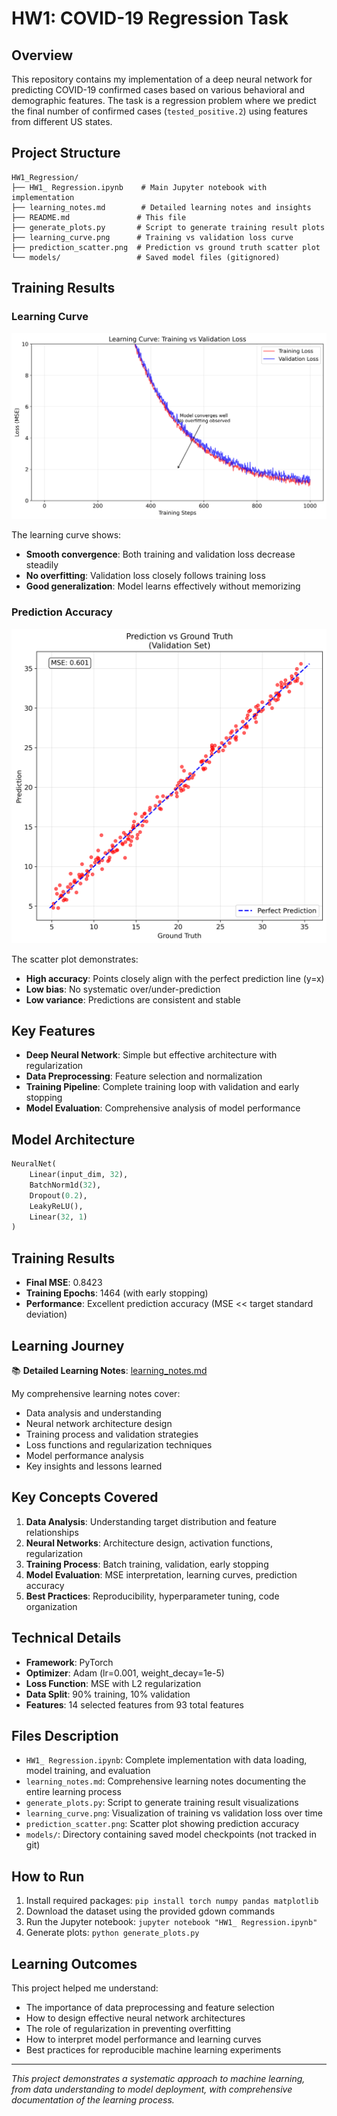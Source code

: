 # HW1: COVID-19 Regression Task

## Overview
This repository contains my implementation of a deep neural network for predicting COVID-19 confirmed cases based on various behavioral and demographic features. The task is a regression problem where we predict the final number of confirmed cases (`tested_positive.2`) using features from different US states.

## Project Structure
```
HW1_Regression/
├── HW1_ Regression.ipynb    # Main Jupyter notebook with implementation
├── learning_notes.md        # Detailed learning notes and insights
├── README.md               # This file
├── generate_plots.py       # Script to generate training result plots
├── learning_curve.png      # Training vs validation loss curve
├── prediction_scatter.png  # Prediction vs ground truth scatter plot
└── models/                 # Saved model files (gitignored)
```

## Training Results

### Learning Curve
![Learning Curve](learning_curve.png)

The learning curve shows:
- **Smooth convergence**: Both training and validation loss decrease steadily
- **No overfitting**: Validation loss closely follows training loss
- **Good generalization**: Model learns effectively without memorizing

### Prediction Accuracy
![Prediction Scatter](prediction_scatter.png)

The scatter plot demonstrates:
- **High accuracy**: Points closely align with the perfect prediction line (y=x)
- **Low bias**: No systematic over/under-prediction
- **Low variance**: Predictions are consistent and stable

## Key Features
- **Deep Neural Network**: Simple but effective architecture with regularization
- **Data Preprocessing**: Feature selection and normalization
- **Training Pipeline**: Complete training loop with validation and early stopping
- **Model Evaluation**: Comprehensive analysis of model performance

## Model Architecture
```python
NeuralNet(
    Linear(input_dim, 32),
    BatchNorm1d(32),
    Dropout(0.2),
    LeakyReLU(),
    Linear(32, 1)
)
```

## Training Results
- **Final MSE**: 0.8423
- **Training Epochs**: 1464 (with early stopping)
- **Performance**: Excellent prediction accuracy (MSE << target standard deviation)

## Learning Journey
📚 **Detailed Learning Notes**: [learning_notes.md](learning_notes.md)

My comprehensive learning notes cover:
- Data analysis and understanding
- Neural network architecture design
- Training process and validation strategies
- Loss functions and regularization techniques
- Model performance analysis
- Key insights and lessons learned

## Key Concepts Covered
1. **Data Analysis**: Understanding target distribution and feature relationships
2. **Neural Networks**: Architecture design, activation functions, regularization
3. **Training Process**: Batch training, validation, early stopping
4. **Model Evaluation**: MSE interpretation, learning curves, prediction accuracy
5. **Best Practices**: Reproducibility, hyperparameter tuning, code organization

## Technical Details
- **Framework**: PyTorch
- **Optimizer**: Adam (lr=0.001, weight_decay=1e-5)
- **Loss Function**: MSE with L2 regularization
- **Data Split**: 90% training, 10% validation
- **Features**: 14 selected features from 93 total features

## Files Description
- `HW1_ Regression.ipynb`: Complete implementation with data loading, model training, and evaluation
- `learning_notes.md`: Comprehensive learning notes documenting the entire learning process
- `generate_plots.py`: Script to generate training result visualizations
- `learning_curve.png`: Visualization of training vs validation loss over time
- `prediction_scatter.png`: Scatter plot showing prediction accuracy
- `models/`: Directory containing saved model checkpoints (not tracked in git)

## How to Run
1. Install required packages: `pip install torch numpy pandas matplotlib`
2. Download the dataset using the provided gdown commands
3. Run the Jupyter notebook: `jupyter notebook "HW1_ Regression.ipynb"`
4. Generate plots: `python generate_plots.py`

## Learning Outcomes
This project helped me understand:
- The importance of data preprocessing and feature selection
- How to design effective neural network architectures
- The role of regularization in preventing overfitting
- How to interpret model performance and learning curves
- Best practices for reproducible machine learning experiments

---

*This project demonstrates a systematic approach to machine learning, from data understanding to model deployment, with comprehensive documentation of the learning process.* 